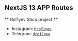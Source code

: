 ## NextJS 13 APP Routes

** Rof1yev Shop project **

- Instagram: [`@rof1yev`](https://www.instagram.com/rof1yev/)
- Telegram: [`@rof1yev`](https://t.me/rof1yev/)
